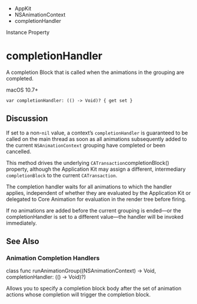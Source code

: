 

- AppKit
- NSAnimationContext
-  completionHandler 

Instance Property

# completionHandler

A completion Block that is called when the animations in the grouping are completed.

macOS 10.7+

``` source
var completionHandler: (() -> Void)? { get set }
```

## Discussion

If set to a non-`nil` value, a context’s `completionHandler` is guaranteed to be called on the main thread as soon as all animations subsequently added to the current `NSAnimationContext` grouping have completed or been cancelled.

This method drives the underlying `CATransaction`completionBlock() property, although the Application Kit may assign a different, intermediary `completionBlock` to the current `CATransaction`.

The completion handler waits for all animations to which the handler applies, independent of whether they are evaluated by the Application Kit or delegated to Core Animation for evaluation in the render tree before firing.

If no animations are added before the current grouping is ended—or the completionHandler is set to a different value—the handler will be invoked immediately.

## See Also

### Animation Completion Handlers

class func runAnimationGroup((NSAnimationContext) -> Void, completionHandler: (() -> Void)?)

Allows you to specify a completion block body after the set of animation actions whose completion will trigger the completion block.

